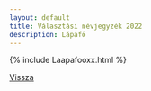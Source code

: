 ```yaml
---
layout: default
title: Választási névjegyzék 2022
description: Lápafő
---
```


{% include Laapafooxx.html %}

[Vissza](./)